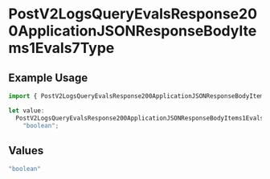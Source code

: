 # PostV2LogsQueryEvalsResponse200ApplicationJSONResponseBodyItems1Evals7Type

## Example Usage

```typescript
import { PostV2LogsQueryEvalsResponse200ApplicationJSONResponseBodyItems1Evals7Type } from "orq-poc-typescript-multi-env-version/models/operations";

let value:
  PostV2LogsQueryEvalsResponse200ApplicationJSONResponseBodyItems1Evals7Type =
    "boolean";
```

## Values

```typescript
"boolean"
```